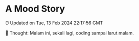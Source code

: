 # A Mood Story

⏰ Updated on Tue, 13 Feb 2024 22:17:56 GMT

💭 Thought: Malam ini, sekali lagi, coding sampai larut malam.

